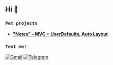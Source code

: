 ## Hi 👋

### `Pet projects`
- **<a href="https://github.com/pushroman/Notes">"Notes" - MVC + UserDefaults, Auto Layout</a>**

### `Text me!`
[![Gmail](https://img.shields.io/badge/-Gmail-red?style=flat&logo=gmail&logoColor=white)](mailto:pushromann@gmail.com)
[![Telegram](https://img.shields.io/badge/-Telegram-blue?style=flat&logo=telegram)](https://t.me/pushroman)
